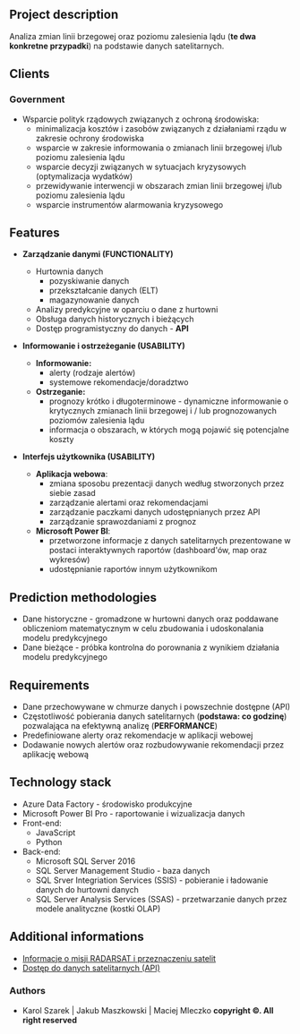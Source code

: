 ## Project description

Analiza zmian linii brzegowej oraz poziomu zalesienia lądu (**te dwa konkretne przypadki**) na podstawie danych satelitarnych.


## Clients

### Government
  - Wsparcie polityk rządowych związanych z ochroną środowiska:
    - minimalizacja kosztów i zasobów związanych z działaniami rządu w zakresie ochrony środowiska
    - wsparcie w zakresie informowania o zmianach linii brzegowej i/lub poziomu zalesienia lądu
    - wsparcie decyzji związanych w sytuacjach kryzysowych (optymalizacja wydatków)
    - przewidywanie interwencji w obszarach zmian linii brzegowej i/lub poziomu zalesienia lądu
    - wsparcie instrumentów alarmowania kryzysowego


## Features
* **Zarządzanie danymi (FUNCTIONALITY)**
    - Hurtownia danych
      - pozyskiwanie danych
      - przekształcanie danych (ELT)
      - magazynowanie danych
    - Analizy predykcyjne w oparciu o dane z hurtowni
    - Obsługa danych historycznych i bieżących
    - Dostęp programistyczny do danych - **API**

* **Informowanie  i ostrzeżeganie (USABILITY)**
    - **Informowanie:**
      - alerty (rodzaje alertów)
      - systemowe rekomendacje/doradztwo
    - **Ostrzeganie:**
      - prognozy krótko i długoterminowe - dynamiczne informowanie o krytycznych zmianach linii brzegowej i / lub prognozowanych poziomów zalesienia lądu
      - informacja o obszarach, w których mogą pojawić się potencjalne koszty

* **Interfejs użytkownika (USABILITY)**
    - **Aplikacja webowa**:
      - zmiana sposobu prezentacji danych według stworzonych przez siebie zasad
      - zarządzanie alertami oraz rekomendacjami
      - zarządzanie paczkami danych udostępnianych przez API
      - zarządzanie sprawozdaniami z prognoz
    - **Microsoft Power BI**: 
      - przetworzone informacje z danych satelitarnych prezentowane w postaci interaktywnych raportów (dashboard'ów, map oraz wykresów)
      - udostępnianie raportów innym użytkownikom


## Prediction methodologies
  * Dane historyczne - gromadzone w hurtowni danych oraz poddawane obliczeniom matematycznym w celu zbudowania i udoskonalania modelu predykcyjnego
  * Dane bieżące - próbka kontrolna do porownania z wynikiem działania modelu predykcyjnego


## Requirements
  * Dane przechowywane w chmurze danych i powszechnie dostępne (API)
  * Częstotliwość pobierania danych satelitarnych (**podstawa: co godzinę**) pozwalająca na efektywną analizę (**PERFORMANCE**)
  * Predefiniowane alerty oraz rekomendacje w aplikacji webowej
  * Dodawanie nowych alertów oraz rozbudowywanie rekomendacji przez aplikację webową

## Technology stack 
  * Azure Data Factory - środowisko produkcyjne
  * Microsoft Power BI Pro - raportowanie i wizualizacja danych
  * Front-end:
    * JavaScript
    * Python
  * Back-end:
    * Microsoft SQL Server 2016
    * SQL Server Management Studio - baza danych
    * SQL Srver Integriation Services (SSIS) - pobieranie i ładowanie danych do hurtowni danych
    * SQL Server Analysis Services (SSAS) - przetwarzanie danych przez modele analityczne (kostki OLAP)


## Additional informations
  * [Informacje o misji RADARSAT i przeznaczeniu satelit](https://spacex.com.pl/wiadomosci/trzy-satelity-konstelacji-radarsat-zostaly-wyniesione-na-orbite "RADARSAT")
  * [Dostęp do danych satelitarnych (API)](https://gbdxdocs.digitalglobe.com/docs/mda-radarsat-2 "API")


### Authors
  * Karol Szarek | Jakub Maszkowski | Maciej Mleczko **copyright ©. All right reserved**
